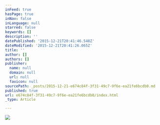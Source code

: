 ```yaml
---
inFeed: true
hasPage: true
inNav: false
inLanguage: null
starred: false
keywords: []
description: ''
datePublished: '2015-12-21T20:41:46.548Z'
dateModified: '2015-12-21T20:41:26.065Z'
title: ''
author: []
authors: []
publisher:
  name: null
  domain: null
  url: null
  favicon: null
sourcePath: _posts/2015-12-21-e674c84f-3f31-49c7-9f6e-ea21fe6bcdb0.md
published: true
url: e674c84f-3f31-49c7-9f6e-ea21fe6bcdb0/index.html
_type: Article

---
```

![](https://the-grid-user-content.s3-us-west-2.amazonaws.com/b6c48255-839e-4006-835c-3346a38ed41a.jpg)